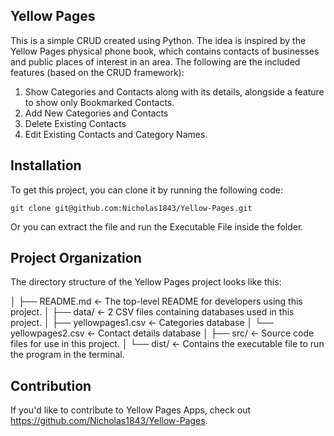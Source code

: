 ## Yellow Pages
This is a simple CRUD created using Python. The idea is inspired by the Yellow Pages physical phone book, which contains contacts of businesses and public places of interest in an area.
The following are the included features (based on the CRUD framework):
1. Show Categories and Contacts along with its details, alongside a feature to show only Bookmarked Contacts.
2. Add New Categories and Contacts
3. Delete Existing Contacts
4. Edit Existing Contacts and Category Names.

## Installation
To get this project, you can clone it by running the following code:

    git clone git@github.com:Nicholas1843/Yellow-Pages.git

Or you can extract the file and run the Executable File inside the folder.

## Project Organization

The directory structure of the Yellow Pages project looks like this:

│
├── README.md            <- The top-level README for developers using this project.
│
├── data/                <- 2 CSV files containing databases used in this project.
│   ├── yellowpages1.csv <- Categories database
│   └── yellowpages2.csv <- Contact details database
│
├── src/                 <- Source code files for use in this project.
│
└── dist/                <- Contains the executable file to run the program in the terminal.

## Contribution
If you'd like to contribute to Yellow Pages Apps, check out https://github.com/Nicholas1843/Yellow-Pages.
